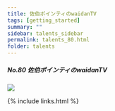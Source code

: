 ```yaml
---
title: 佐伯ポインティのwaidanTV
tags: [getting_started]
summary: ""
sidebar: talents_sidebar
permalink: talents_80.html
folder: talents
---
```



##### No.80 佐伯ポインティのwaidanTV

![](https://yt3.ggpht.com/ytc/AKedOLScw0XRSTmJI1PFaBBPLC3jlWQvwFXH7KmSm0gjgA=s176-c-k-c0x00ffffff-no-rj)




{% include links.html %}

